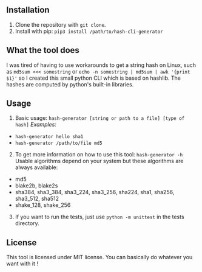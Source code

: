 ## Installation
1. Clone the repository with `git clone`.
2. Install with pip: `pip3 install /path/to/hash-cli-generator`

## What the tool does
I was tired of having to use workarounds to get a string hash on Linux, such as `md5sum <<< somestring` or `echo -n somestring | md5sum | awk '{print $1}'` so I created this small python CLI which is based on hashlib. 
The hashes are computed by python's built-in libraries.

## Usage
1. Basic usage: `hash-generator [string or path to a file] [type of hash]`
*Examples:* 
- `hash-generator hello sha1`
- `hash-generator /path/to/file md5`
2. To get more information on how to use this tool: `hash-generator -h`
Usable algorithms depend on your system but these algorithms are always available:
* md5
* blake2b, blake2s
* sha384, sha3_384, sha3_224, sha3_256, sha224, sha1, sha256, sha3_512, sha512
* shake_128, shake_256
3. If you want to run the tests, just use `python -m unittest` in the tests directory.


## License
This tool is licensed under MIT license. You can basically do whatever you want with it !
